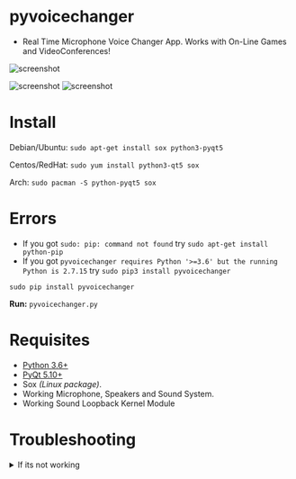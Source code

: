 pyvoicechanger
==============

- Real Time Microphone Voice Changer App. Works with On-Line Games and VideoConferences!

![screenshot](https://source.unsplash.com/DoA2duXyzRM/800x400 "Illustrative Photo by https://unsplash.com/@clemono2")

![screenshot](https://raw.githubusercontent.com/juancarlospaco/pyvoicechanger/master/temp.jpg)
![screenshot](https://raw.githubusercontent.com/juancarlospaco/pyvoicechanger/master/temp2.jpg)


# Install

Debian/Ubuntu: `sudo apt-get install sox python3-pyqt5`

Centos/RedHat: `sudo yum install python3-qt5 sox`

Arch: `sudo pacman -S python-pyqt5 sox`

# Errors
- If you got `sudo: pip: command not found` try `sudo apt-get install python-pip`
- If you got `pyvoicechanger requires Python '>=3.6' but the running Python is 2.7.15` try `sudo pip3 install pyvoicechanger`

```
sudo pip install pyvoicechanger
```

**Run:** `pyvoicechanger.py`


# Requisites

- [Python 3.6+](https://www.python.org "Python Homepage")
- [PyQt 5.10+](http://www.riverbankcomputing.co.uk/software/pyqt/download5 "PyQt5 Homepage")
- Sox *(Linux package)*.
- Working Microphone, Speakers and Sound System.
- Working Sound Loopback Kernel Module


# Troubleshooting

<details>
<summary>If its not working</summary>

`modprobe snd-aloop`

This command MUST be successful, Sound Loopback Kernel Module MUST be up & running,
if it fails you dont have Sound Loopback Kernel Module up & running,
if it says `modprobe: FATAL: Module aloop not found ...` it failed,
please check your Distro Documentation about Sound Loopback Kernel Module to fix it,
sometimes you need to enable it, or recompile it, or reinstall it, or whatever
(that is not my Bug, complain to your Distro).

Check your Python version executing `python --version`, it should say `3.6.0` or higher.

</details>
